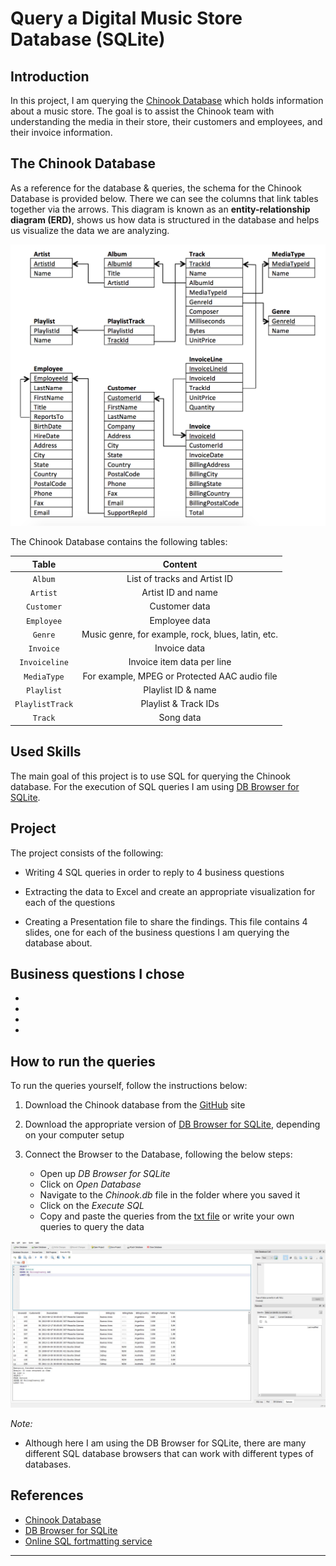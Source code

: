 # Query a Digital Music Store Database (SQLite)

## <b>Introduction</b><br>

In this project, I am querying the [Chinook Database](https://github.com/lerocha/chinook-database) which holds information about a music store. The goal is to assist the Chinook team with understanding the media in their store, their customers and employees, and their invoice information. 

## <b>The Chinook Database</b><br>

As a reference for the database & queries, the schema for the Chinook Database is provided below. There we can see the columns that link tables together via the arrows. This diagram is known as an <b>entity-relationship diagram (ERD)</b>, shows us how data is structured in the database and helps us visualize the data we are analyzing.

![Chinook Database Schema](https://github.com/dimikara/SQL-Query-a-DB/blob/main/chinook_db_schema.png)

The Chinook Database contains the following tables:

| Table | Content |
| :---: | :---: |
| `Album` | List of tracks and Artist ID |
| `Artist` | Artist ID and name |
| `Customer` | Customer data |
| `Employee` | Employee data |
| `Genre` | Music genre, for example, rock, blues, latin, etc. |
| `Invoice` | Invoice data |
| `Invoiceline` | Invoice item data per line |
| `MediaType` | For example, MPEG or Protected AAC audio file |
| `Playlist` | Playlist ID & name |
| `PlaylistTrack` | Playlist & Track IDs |
| `Track` | Song data |



## <b>Used Skills</b><br>

The main goal of this project is to use SQL for querying the Chinook database. For the execution of SQL queries I am using [DB Browser for SQLite](https://sqlitebrowser.org/dl/).



## <b>Project</b><br>

The project consists of the following:<br>

* Writing 4 SQL queries in order to reply to 4 business questions

* Extracting the data to Excel and create an appropriate visualization for each of the questions

* Creating a Presentation file to share the findings. This file contains 4 slides, one for each of the business questions I am querying the database about.



## Business questions I chose

* 

* 

* 

* 



## <b>How to run the queries</b><br>

To run the queries yourself, follow the instructions below:

1. Download the Chinook database from the [GitHub](https://github.com/lerocha/chinook-database) site<br>

2. Download the appropriate version of [DB Browser for SQLite](https://sqlitebrowser.org/dl/), depending on your computer setup<br>

3. Connect the Browser to the Database, following the below steps:<br>
    - Open up _DB Browser for SQLite_
    - Click on _Open Database_
    - Navigate to the _Chinook.db_ file in the folder where you saved it
    - Click on the _Execute SQL_
    - Copy and paste the queries from the [txt file]() or write your own queries to query the data

![SQLite browser](https://github.com/dimikara/SQL-Query-a-DB/blob/main/SQLite_browser.JPG)


_Note:_

* Although here I am using the DB Browser for SQLite, there are many different SQL database browsers that can work with different types of databases.


## References

* [Chinook Database](https://github.com/lerocha/chinook-database)
* [DB Browser for SQLite](https://sqlitebrowser.org/dl/)
* [Online SQL fortmatting service](https://sqlformat.org/)

__________________________________________
